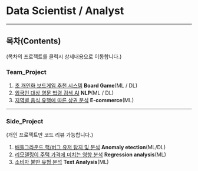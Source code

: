 # Data Scientist / Analyst
-----------------------------------------------------------
## 목차(Contents)
(목차의 프로젝트를 클릭시 상세내용으로 이동합니다.)

### Team_Project
1. [초 개인화 보드게임 추천 시스템](./Team_Project/Board_Game) **Board Game**(ML / DL)
2. [외국인 대상 영문 법령 검색 AI](./Team_Project/NLP) **NLP**(ML / DL)  
3. [지역별 음식 유행에 따른 상권 분석](./Team_Project/E-commerce) **E-commerce**(ML)  

-----------------------------------------------------------

### Side_Project
(개인 프로젝트만 코드 리뷰 가능합니다.)

1. [배틀그라운드 핵/버그 유저 탐지 및 분석](./Side_Project/배틀그라운드/code/Anomaly_detection.ipynb) **Anomaly etection**(ML/DL)
2. [리모델링이 주택 가격에 미치는 영향 분석](./Side_Project/리모델링/code/House_Remodeling.ipynb) **Regression analysis**(ML)
3. [소비자 불만 유형 분석](./Side_Project/리모델링/code/voc_category_analysis.ipynb) **Text Analysis**(ML)



